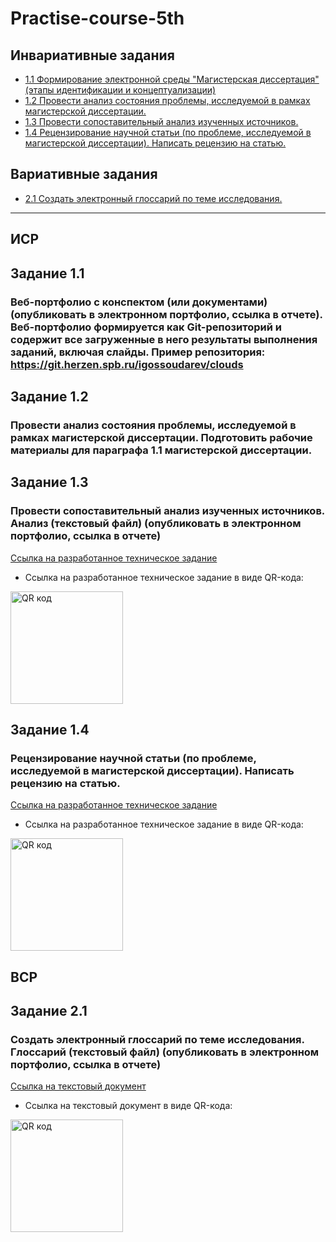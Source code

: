 # Practise-course-5th

## Инвариативные задания

* [1.1 Формирование электронной среды "Магистерская диссертация" (этапы идентификации и концептуализации)](#задание-11)
* [1.2 Провести анализ состояния проблемы, исследуемой в рамках магистерской диссертации.](#задание-12)
* [1.3 Провести сопоставительный анализ изученных источников.](#задание-13)
* [1.4 Рецензирование научной статьи (по проблеме, исследуемой в магистерской диссертации). Написать рецензию на статью.](#задание-14)

## Вариативные задания
* [2.1 Создать электронный глоссарий по теме исследования.](#задание-21)

-------

## ИСР

## Задание 1.1

### Веб-портфолио с конспектом (или документами) (опубликовать в электронном портфолио, ссылка в отчете). Веб-портфолио формируется как Git-репозиторий и содержит все загруженные в него результаты выполнения заданий, включая слайды. Пример репозитория: https://git.herzen.spb.ru/igossoudarev/clouds

## Задание 1.2

### Провести анализ состояния проблемы, исследуемой в рамках магистерской диссертации. Подготовить рабочие материалы для параграфа 1.1 магистерской диссертации.

## Задание 1.3

### Провести сопоставительный анализ изученных источников. Анализ (текстовый файл) (опубликовать в электронном портфолио, ссылка в отчете)

[Ссылка на разработанное техническое задание](/ISR.pdf)

* Ссылка на разработанное техническое задание в виде QR-кода:

<a href="http://qrcoder.ru" target="_blank"><img src="http://qrcoder.ru/code/?https%3A%2F%2Fgithub.com%2Filya-s-h%2Fpractise-course-4th%2Fblob%2Fmain%2FISR.pdf&4&0" width="180" height="180" border="0" title="QR код"></a>

## Задание 1.4

### Рецензирование научной статьи (по проблеме, исследуемой в магистерской диссертации). Написать рецензию на статью.

[Ссылка на разработанное техническое задание](/ISR.pdf)

* Ссылка на разработанное техническое задание в виде QR-кода:

<a href="http://qrcoder.ru" target="_blank"><img src="http://qrcoder.ru/code/?https%3A%2F%2Fgithub.com%2Filya-s-h%2Fpractise-course-4th%2Fblob%2Fmain%2FISR.pdf&4&0" width="180" height="180" border="0" title="QR код"></a>

## ВСР

## Задание 2.1

### Создать электронный глоссарий по теме исследования. Глоссарий (текстовый файл) (опубликовать в электронном портфолио, ссылка в отчете)

[Ссылка на текстовый документ](/VSR.pdf)

* Ссылка на текстовый документ в виде QR-кода:

<a href="http://qrcoder.ru" target="_blank"><img src="http://qrcoder.ru/code/?https%3A%2F%2Fgithub.com%2Filya-s-h%2Fpractise-course-4th%2Fblob%2Fmain%2FVSR.pdf&4&0" width="180" height="180" border="0" title="QR код"></a>




